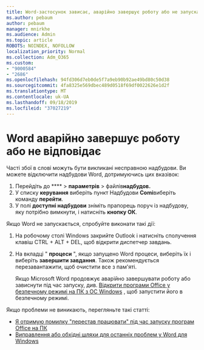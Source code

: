```yaml
---
title: Word-застосунок зависає, аварійно завершує роботу або не запускається
ms.author: pebaum
author: pebaum
manager: mnirkhe
ms.audience: Admin
ms.topic: article
ROBOTS: NOINDEX, NOFOLLOW
localization_priority: Normal
ms.collection: Adm_O365
ms.custom:
- "9000584"
- "2686"
ms.openlocfilehash: 94fd306d7eb0de5f7a9eb90b92ae49bd80c50d38
ms.sourcegitcommit: 4fa8325e569dbec489d0518f69df0022626e1d2f
ms.translationtype: MT
ms.contentlocale: uk-UA
ms.lasthandoff: 09/18/2019
ms.locfileid: "37027219"
---
```

# <a name="word-crashes-or-doesnt-respond"></a>Word аварійно завершує роботу або не відповідає

Часті збої в слові можуть бути викликані несправною надбудови. Ви можете відключити надбудови Word, дотримуючись цих вказівок:

1. Перейдіть до **** > **параметрів** > файлів**надбудов.**
2. У списку **керування** виберіть пункт Надбудови **Comі**виберіть команду **перейти**.
3. У полі **доступні надбудови** зніміть прапорець поруч із надбудову, яку потрібно вимкнути, і натисніть **кнопку ОК**.

Якщо Word не запускається, спробуйте виконати такі дії:

1.   На робочому столі Windows закрийте Outlook і натисніть сполучення клавіш CTRL + ALT + DEL, щоб відкрити диспетчер завдань. 
2. На вкладці " **процеси** ", якщо запущено Word процеси, виберіть їх і виберіть **завершити завдання**. Також рекомендується перезавантажити, щоб очистити все з пам'яті.

    Якщо Microsoft Word продовжує аварійно завершувати роботу або зависнути під час запуску, див. [Відкрити програми Office у безпечному режимі на ПК з ОС Windows](https://support.office.com/en-us/article/Open-Office-apps-in-safe-mode-on-a-Windows-PC-dedf944a-5f4b-4afb-a453-528af4f7ac72) , щоб запустити його в безпечному режимі.

Якщо проблеми не виникають, перегляньте такі статті: 
- [Я отримую помилку "перестав працювати" під час запуску програм Office на ПК](https://support.office.com/article/52bd7985-4e99-4a35-84c8-2d9b8301a2fa)
- [Виправлення або обхідні шляхи для останніх проблем у Word для Windows](https://support.office.com/article/bf6bf17c-2807-4871-83ce-e337ae8f0b86)